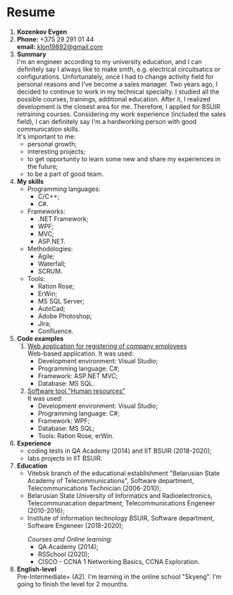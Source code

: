 # Resume
1. **Kozenkov Evgen**  
2. **Phone:** +375 29 291 01 44   
   **email:** klon19892@gmail.com
3. **Summary**   
    I'm an engineer according to my university education, and I can definitely say I always like to make smth, e.g. electrical circuitsatics or configurations. Unfortunately, once I had to change activity field for personal reasons and I've become a sales manager. Two years ago, I decided to continue to work in my technical specialty. I studied all the possible courses, trainings, additional education. After it, I realized development is the closest area for me. Therefore, I applied for BSUIR retraining courses. Considering my work experience (included the sales field), I can definitely say I'm a hardworking person with good communication skills.   
    It's important to me:
    - personal growth;
    - interesting projects;
    - to get opportunity to learn some new and share my experiences in the future;
    - to be a part of good team.
4. **My skills**
    - Programming languages:
        - C/C++;
        - C#.
    - Frameworks:
        - .NET Framework;
        - WPF;
        - MVC;
        - ASP.NET.
    - Methodologies:
        - Agile;
        - Waterfall;
        - SCRUM.
    - Tools:
        - Ration Rose;
        - ErWin;
        - MS SQL Server;
        - AutoCad;
        - Adobe Photoshop;
        - Jira;
        - Confluence.
5. **Code examples**
    1. [Web application for registering of company employees](https://drive.google.com/drive/folders/10toGUP3QqlV7WUYfHcV_GhiNghrm4dT8)   
        Web-based application. It was used:
        - Development environment: Visual Studio;
        - Programming language: C#;
        - Framework: ASP.NET MVC;
        - Database: MS SQL.        
    2. [Software tool "Human resources"](https://drive.google.com/open?id=1Xiars6ClqS0Irl_bJeyN6jgg8PLcFr4N)   
        It was used:
        - Development environment: Visual Studio;
        - Programming language: C#;
        - Framework: WPF;
        - Database: MS SQL;
        - Tools: Ration Rose, erWin.
6. **Experience**
    - coding tests in QA Academy (2014) and IIT BSUIR (2018-2020);
    - labs projects in IIT BSUIR.
7. **Education**
    - Vitebsk branch of the educational establishment "Belarusian State Academy of Telecommunications", Software department, Telecommunications Technician (2006-2010);
    - Belarusian State University of Informatics and Radioelectronics, Telecommunacation department, Telecommunications Engeneer (2010-2016);
    - Institute of information technology BSUIR, Software department, Software Engeneer (2018-2020);</p>
*Courses and Online learning:*
        - QA Academy (2014);
        - RSSchool (2020);
        - CISCO - CCNA 1 Networking Basics, CCNA Exploration.
8. **English-level**   
 Pre-Intermediate+ (A2). I'm learning in the online school "Skyeng". I'm going to finish the level for 2 mounths. 